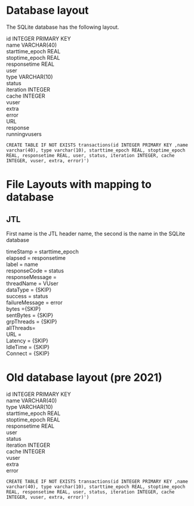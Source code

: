 # Database layout

The SQLite database has the following layout.

id INTEGER PRIMARY KEY  
name VARCHAR(40)  
starttime_epoch REAL  
stoptime_epoch REAL  
responsetime REAL  
user  
type VARCHAR(10)  
status  
iteration INTEGER  
cache INTEGER  
vuser  
extra  
error  
URL  
response  
runningvusers  

```
CREATE TABLE IF NOT EXISTS transactions(id INTEGER PRIMARY KEY ,name varchar(40), type varchar(10), starttime_epoch REAL, stoptime_epoch REAL, responsetime REAL, user, status, iteration INTEGER, cache INTEGER, vuser, extra, error)')
```

# File Layouts with mapping to database

## JTL

First name is the JTL header name, the second is the name in the SQLite database

timeStamp = starttime_epoch  
elapsed = responsetime  
label = name  
responseCode = status  
responseMessage = <response>  
threadName = VUser  
dataType = {SKIP}  
success = status  
failureMessage = error  
bytes	={SKIP}  
sentBytes = {SKIP}  
grpThreads = {SKIP}  
allThreads=<runningvusers>  
URL = <URL>  
Latency = {SKIP}  
IdleTime = {SKIP}  
Connect = {SKIP}  

# Old database layout (pre 2021) 

id INTEGER PRIMARY KEY  
name VARCHAR(40)  
type VARCHAR(10)  
starttime_epoch REAL  
stoptime_epoch REAL  
responsetime REAL  
user  
status  
iteration INTEGER  
cache INTEGER  
vuser  
extra  
error  
```
CREATE TABLE IF NOT EXISTS transactions(id INTEGER PRIMARY KEY ,name varchar(40), type varchar(10), starttime_epoch REAL, stoptime_epoch REAL, responsetime REAL, user, status, iteration INTEGER, cache INTEGER, vuser, extra, error)')
```



